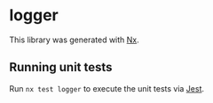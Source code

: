 # logger

This library was generated with [Nx](https://nx.dev).

## Running unit tests

Run `nx test logger` to execute the unit tests via [Jest](https://jestjs.io).

